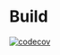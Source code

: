 # Build
[![codecov](https://codecov.io/gh/Pastor/wireguard_configurator/branch/main/graph/badge.svg?token=SXIwH6QKve)](https://codecov.io/gh/Pastor/wireguard_configurator)
